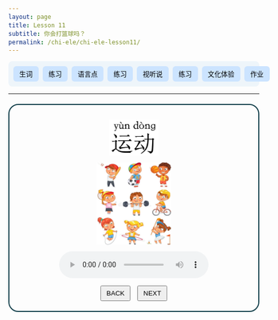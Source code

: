 ```yaml
---
layout: page
title: Lesson 11
subtitle: 你会打篮球吗？
permalink: /chi-ele/chi-ele-lesson11/
---
```


<div class="lesson-nav">
  <!-- 按钮容器 -->
  <div class="nav-items">
    <button onclick="showSection('vocab')">生词</button>
    <button onclick="showSection('practice1')">练习</button>
    <button onclick="showSection('grammar')">语言点</button>
    <button onclick="showSection('practice2')">练习</button>
    <button onclick="showSection('listening')">视听说</button>
    <button onclick="showSection('practice3')">练习</button>
    <button onclick="showSection('culture')">文化体验</button>
    <button onclick="showSection('homework')">作业</button>
  </div>
  <!-- 小屏下显示的下拉菜单 -->
  <select class="nav-select" onchange="selectSection(this.value)">
    <option value="">Choose</option>
    <option value="vocab">生词</option>
    <option value="practice1">生词练习</option>
    <option value="grammar">语言点</option>
    <option value="practice2">语言点练习</option>
    <option value="listening">视听说</option>
    <option value="practice3">视听说练习</option>
    <option value="culture">文化体验</option>
    <option value="homework">作业</option>
  </select>
</div>


<hr>

<!-- 生词区 -->
<div class="lesson-section" id="vocab">
  <div class="vocab-card" style="display:block">
    <!-- 词汇图片，居中 -->
    <div class="nav-btns" style="text-align: center;">
      <img 
        src="/chi-ele/lesson11/vocab/1YunDong.jpg" 
        alt="运动" 
        width="100"
      >
    </div>
    <div class="nav-btns" style="text-align: center;">
      <img 
        src="/chi-ele/lesson11/vocab/1YunDong-photo.jpg" 
        alt="运动" 
        width="150"
      >
    </div>
    <!-- 音频 -->
    <audio controls style="display: block; margin: 10px auto;">
      <source src="/chi-ele/lesson11/vocab/1YunDong.m4a" type="audio/mp4">
    </audio>
    <!-- 示例句 -->
    <!-- <p><strong>例:</strong> 我喜欢篮球。</p> -->
    <!-- 翻页按钮 -->
    <div class="nav-btns" style="text-align: center; margin-top: 15px;">
      <button onclick="switchCard('vocab', -1)">BACK</button>
      <button onclick="switchCard('vocab', 1)">NEXT</button>
    </div>
  </div>
  <div class="vocab-card" style="display:none">
    <!-- 词汇图片，居中 -->
    <div class="nav-btns" style="text-align: center;">
      <img 
        src="/chi-ele/lesson11/vocab/2LanQiu.jpg" 
        alt="篮球" 
        width="100"
      >
    </div>
    <div class="nav-btns" style="text-align: center;">
      <img 
        src="/chi-ele/lesson11/vocab/2LanQiu-photo.jpg" 
        alt="篮球" 
        width="150"
      >
    </div>
    <!-- 音频 -->
    <audio controls style="display: block; margin: 10px auto;">
      <source src="/chi-ele/lesson11/vocab/2LanQiu.m4a" type="audio/mp4">
    </audio>
    <!-- 示例句 -->
    <!-- <p><strong>例:</strong> 我喜欢篮球。</p> -->
    <!-- 翻页按钮 -->
    <div class="nav-btns" style="text-align: center; margin-top: 15px;">
      <button onclick="switchCard('vocab', -1)">BACK</button>
      <button onclick="switchCard('vocab', 1)">NEXT</button>
    </div>
  </div>
  <div class="vocab-card" style="display:none">
    <!-- 词汇图片，居中 -->
    <div class="nav-btns" style="text-align: center;">
      <img 
        src="/chi-ele/lesson11/vocab/3PaiQiu.jpg" 
        alt="排球" 
        width="100"
      >
    </div>
    <div class="nav-btns" style="text-align: center;">
      <img 
        src="/chi-ele/lesson11/vocab/3PaiQiu-photo.jpg" 
        alt="排球" 
        width="150"
      >
    </div>
    <!-- 音频 -->
    <audio controls style="display: block; margin: 10px auto;">
      <source src="/chi-ele/lesson11/vocab/3PaiQiu.m4a" type="audio/mp4">
    </audio>
    <!-- 示例句 -->
    <!-- <p><strong>例:</strong> 我喜欢篮球。</p> -->
    <!-- 翻页按钮 -->
    <div class="nav-btns" style="text-align: center; margin-top: 15px;">
      <button onclick="switchCard('vocab', -1)">BACK</button>
      <button onclick="switchCard('vocab', 1)">NEXT</button>
    </div>
  </div>
  <div class="vocab-card" style="display:none">
    <!-- 词汇图片，居中 -->
    <div class="nav-btns" style="text-align: center;">
      <img 
        src="/chi-ele/lesson11/vocab/4WangQiu.jpg" 
        alt="网球" 
        width="100"
      >
    </div>
    <div class="nav-btns" style="text-align: center;">
      <img 
        src="/chi-ele/lesson11/vocab/4WangQiu-photo.jpg" 
        alt="网球" 
        width="150"
      >
    </div>
    <!-- 音频 -->
    <audio controls style="display: block; margin: 10px auto;">
      <source src="/chi-ele/lesson11/vocab/4WangQiu.m4a" type="audio/mp4">
    </audio>
    <!-- 示例句 -->
    <!-- <p><strong>例:</strong> 我喜欢篮球。</p> -->
    <!-- 翻页按钮 -->
    <div class="nav-btns" style="text-align: center; margin-top: 15px;">
      <button onclick="switchCard('vocab', -1)">BACK</button>
      <button onclick="switchCard('vocab', 1)">NEXT</button>
    </div>
  </div>
  <div class="vocab-card" style="display:none">
    <!-- 词汇图片，居中 -->
    <div class="nav-btns" style="text-align: center;">
      <img 
        src="/chi-ele/lesson11/vocab/5PingPangQiujpg.jpg" 
        alt="乒乓球" 
        width="100"
      >
    </div>
    <div class="nav-btns" style="text-align: center;">
      <img 
        src="/chi-ele/lesson11/vocab/5PingPangQiu-photo.jpg" 
        alt="乒乓球" 
        width="150"
      >
    </div>
    <!-- 音频 -->
    <audio controls style="display: block; margin: 10px auto;">
      <source src="/chi-ele/lesson11/vocab/5PingPangQiu.m4a" type="audio/mp4">
    </audio>
    <!-- 示例句 -->
    <!-- <p><strong>例:</strong> 我喜欢篮球。</p> -->
    <!-- 翻页按钮 -->
    <div class="nav-btns" style="text-align: center; margin-top: 15px;">
      <button onclick="switchCard('vocab', -1)">BACK</button>
      <button onclick="switchCard('vocab', 1)">NEXT</button>
    </div>
  </div>
  <div class="vocab-card" style="display:none">
    <!-- 词汇图片，居中 -->
    <div class="nav-btns" style="text-align: center;">
      <img 
        src="/chi-ele/lesson11/vocab/6打.jpg" 
        alt="打" 
        width="100"
      >
    </div>
    <div class="nav-btns" style="text-align: center;">
      <img 
        src="/chi-ele/lesson11/vocab/6Da-photo.jpg" 
        alt="打" 
        width="150"
      >
    </div>
    <!-- 音频 -->
    <audio controls style="display: block; margin: 10px auto;">
      <source src="/chi-ele/lesson11/vocab/6Da.m4a" type="audio/mp4">
    </audio>
    <!-- 示例句 -->
    <p><strong>例:</strong> 我喜欢打篮球。</p>
    <p><strong>例:</strong> 我不会打乒乓球。</p>
    <!-- 翻页按钮 -->
    <div class="nav-btns" style="text-align: center; margin-top: 15px;">
      <button onclick="switchCard('vocab', -1)">BACK</button>
      <button onclick="switchCard('vocab', 1)">NEXT</button>
    </div>
  </div>
  <div class="vocab-card" style="display:none">
    <!-- 词汇图片，居中 -->
    <div class="nav-btns" style="text-align: center;">
      <img 
        src="/chi-ele/lesson11/vocab/7ZuQiu.jpg" 
        alt="足球" 
        width="100"
      >
    </div>
    <div class="nav-btns" style="text-align: center;">
      <img 
        src="/chi-ele/lesson11/vocab/7ZuQiu-photo.jpg" 
        alt="足球" 
        width="150"
      >
    </div>
    <!-- 音频 -->
    <audio controls style="display: block; margin: 10px auto;">
      <source src="/chi-ele/lesson11/vocab/7ZuQiu.m4a" type="audio/mp4">
    </audio>
    <!-- 示例句 -->
    <!-- <p><strong>例:</strong> 我喜欢篮球。</p> -->
    <!-- 翻页按钮 -->
    <div class="nav-btns" style="text-align: center; margin-top: 15px;">
      <button onclick="switchCard('vocab', -1)">BACK</button>
      <button onclick="switchCard('vocab', 1)">NEXT</button>
    </div>
  </div>
  <div class="vocab-card" style="display:none">
    <!-- 词汇图片，居中 -->
    <div class="nav-btns" style="text-align: center;">
      <img 
        src="/chi-ele/lesson11/vocab/8Gen.jpg" 
        alt="踢" 
        width="100"
      >
    </div>
    <div class="nav-btns" style="text-align: center;">
      <img 
        src="/chi-ele/lesson11/vocab/8Gen-Photo.jpg" 
        alt="踢" 
        width="150"
      >
    </div>
    <!-- 音频 -->
    <audio controls style="display: block; margin: 10px auto;">
      <source src="/chi-ele/lesson11/vocab/8Gen.m4a" type="audio/mp4">
    </audio>
    <!-- 示例句 -->
    <p><strong>例:</strong> 我喜欢踢足球。</p>
    <!-- 翻页按钮 -->
    <div class="nav-btns" style="text-align: center; margin-top: 15px;">
      <button onclick="switchCard('vocab', -1)">BACK</button>
      <button onclick="switchCard('vocab', 1)">NEXT</button>
    </div>
  </div>
  <div class="vocab-card" style="display:none">
    <!-- 词汇图片，居中 -->
    <div class="nav-btns" style="text-align: center;">
      <img 
        src="/chi-ele/lesson11/vocab/9YouYong.jpg" 
        alt="游泳" 
        width="100"
      >
    </div>
    <div class="nav-btns" style="text-align: center;">
      <img 
        src="/chi-ele/lesson11/vocab/9YouYong-Photo.jpg" 
        alt="游泳" 
        width="150"
      >
    </div>
    <!-- 音频 -->
    <audio controls style="display: block; margin: 10px auto;">
      <source src="/chi-ele/lesson11/vocab/9YouYong.m4a" type="audio/mp4">
    </audio>
    <!-- 示例句 -->
    <p><strong>例:</strong> 我不会游泳。</p>
    <!-- 翻页按钮 -->
    <div class="nav-btns" style="text-align: center; margin-top: 15px;">
      <button onclick="switchCard('vocab', -1)">BACK</button>
      <button onclick="switchCard('vocab', 1)">NEXT</button>
    </div>
  </div>
  <div class="vocab-card" style="display:none">
    <!-- 词汇图片，居中 -->
    <div class="nav-btns" style="text-align: center;">
      <img 
        src="/chi-ele/lesson11/vocab/10PaoBu.jpg" 
        alt="跑步" 
        width="100"
      >
    </div>
    <div class="nav-btns" style="text-align: center;">
      <img 
        src="/chi-ele/lesson11/vocab/10PaoBu-Photo.jpg" 
        alt="跑步" 
        width="150"
      >
    </div>
    <!-- 音频 -->
    <audio controls style="display: block; margin: 10px auto;">
      <source src="/chi-ele/lesson11/vocab/10PaoBu.m4a" type="audio/mp4">
    </audio>
    <!-- 示例句 -->
    <p><strong>例:</strong> 他喜欢跑步。</p>
    <!-- 翻页按钮 -->
    <div class="nav-btns" style="text-align: center; margin-top: 15px;">
      <button onclick="switchCard('vocab', -1)">BACK</button>
      <button onclick="switchCard('vocab', 1)">NEXT</button>
    </div>
  </div>
  <div class="vocab-card" style="display:none">
    <!-- 词汇图片，居中 -->
    <div class="nav-btns" style="text-align: center;">
      <img 
        src="/chi-ele/lesson11/vocab/11QiZiXingChe.jpg" 
        alt="骑自行车" 
        width="100"
      >
    </div>
    <div class="nav-btns" style="text-align: center;">
      <img 
        src="/chi-ele/lesson11/vocab/11QiZiXingChe-Photo.jpg" 
        alt="骑自行车" 
        width="150"
      >
    </div>
    <!-- 音频 -->
    <audio controls style="display: block; margin: 10px auto;">
      <source src="/chi-ele/lesson11/vocab/11QiZiXingChe.m4a" type="audio/mp4">
    </audio>
    <!-- 示例句 -->
    <p><strong>例:</strong> 她很喜欢骑自行车。。</p>
    <!-- 翻页按钮 -->
    <div class="nav-btns" style="text-align: center; margin-top: 15px;">
      <button onclick="switchCard('vocab', -1)">BACK</button>
      <button onclick="switchCard('vocab', 1)">NEXT</button>
    </div>
  </div>
</div>

<!-- 练习1 -->
<div class="lesson-section" id="practice1" style="display:none">
  <div class="vocab-card practice-card" style="display:block">
    <p>根据图片和音频填写正确的生词：</p>
    <div class="practice-question" style="text-align: center;">
      <img src="/chi-ele/lesson11/vocab/11QiZiXingChe-Photo.jpg" alt="骑自行车" width="150" >
      <audio controls style="display: block; margin: 10px auto;">
        <source src="/chi-ele/lesson11/vocab/11QiZiXingChe.m4a" type="audio/mp4">
      </audio>
    </div>
    <div class="practice-question" style="text-align: center;">
      <input
        type="text"
        placeholder="填写生词"
        data-answer="骑自行车"
        onkeydown="if(event.key==='Enter'){ checkAnswer(this.nextElementSibling, this.dataset.answer) }"
      >
      <button type="button" onclick="checkAnswer(this, this.previousElementSibling.dataset.answer)">SUBMIT</button>
      <span class="feedback"></span>
    </div>
    <div class="nav-btns">
      <button onclick="switchCard('practice1', -1)">BACK</button>
      <button onclick="switchCard('practice1', 1)">NEXT</button>
    </div>
  </div>
  <div class="vocab-card practice-card" style="display:none">
    <p>根据图片和音频填写正确的生词：</p>
    <div class="practice-question" style="text-align: center;">
      <img src="/chi-ele/lesson11/vocab/1YunDong-photo.jpg" alt="骑自行车" width="150" >
      <audio controls style="display: block; margin: 10px auto;">
        <source src="/chi-ele/lesson11/vocab/1YunDong.m4a" type="audio/mp4">
      </audio>
    </div>
    <div class="practice-question" style="text-align: center;">
      <input
        type="text"
        placeholder="填写生词"
        data-answer="运动"
        onkeydown="if(event.key==='Enter'){ checkAnswer(this.nextElementSibling, this.dataset.answer) }"
      >
      <button type="button" onclick="checkAnswer(this, this.previousElementSibling.dataset.answer)">SUBMIT</button>
      <span class="feedback"></span>
    </div>
    <div class="nav-btns">
      <button onclick="switchCard('practice1', -1)">BACK</button>
      <button onclick="switchCard('practice1', 1)">NEXT</button>
    </div>
  </div>
  <div class="vocab-card practice-card" style="display:none">
    <p>根据图片和音频填写正确的生词：</p>
    <div class="practice-question" style="text-align: center;">
      <img src="/chi-ele/lesson11/vocab/10PaoBu-Photo.jpg" alt="骑自行车" width="150" >
      <audio controls style="display: block; margin: 10px auto;">
        <source src="/chi-ele/lesson11/vocab/10PaoBu.m4a" type="audio/mp4">
      </audio>
    </div>
    <div class="practice-question" style="text-align: center;">
      <input
        type="text"
        placeholder="填写生词"
        data-answer="跑步"
        onkeydown="if(event.key==='Enter'){ checkAnswer(this.nextElementSibling, this.dataset.answer) }"
      >
      <button type="button" onclick="checkAnswer(this, this.previousElementSibling.dataset.answer)">SUBMIT</button>
      <span class="feedback"></span>
    </div>
    <div class="nav-btns">
      <button onclick="switchCard('practice1', -1)">BACK</button>
      <button onclick="switchCard('practice1', 1)">NEXT</button>
    </div>
  </div>
  <div class="vocab-card practice-card" style="display:none">
    <p>根据图片和音频填写正确的生词：</p>
    <div class="practice-question" style="text-align: center;">
      <img src="/chi-ele/lesson11/vocab/6Da-photo.jpg" alt="骑自行车" width="150" >
      <audio controls style="display: block; margin: 10px auto;">
        <source src="/chi-ele/lesson11/vocab/6Da.m4a" type="audio/mp4">
      </audio>
    </div>
    <div class="practice-question" style="text-align: center;">
      <input
        type="text"
        placeholder="填写生词"
        data-answer="打"
        onkeydown="if(event.key==='Enter'){ checkAnswer(this.nextElementSibling, this.dataset.answer) }"
      >
      <button type="button" onclick="checkAnswer(this, this.previousElementSibling.dataset.answer)">SUBMIT</button>
      <span class="feedback"></span>
    </div>
    <div class="nav-btns">
      <button onclick="switchCard('practice1', -1)">BACK</button>
      <button onclick="switchCard('practice1', 1)">NEXT</button>
    </div>
  </div>
  <div class="vocab-card practice-card" style="display:none">
    <p>根据图片和音频填写正确的生词：</p>
    <div class="practice-question" style="text-align: center;">
      <img src="/chi-ele/lesson11/vocab/2LanQiu-photo.jpg" alt="骑自行车" width="150" >
      <audio controls style="display: block; margin: 10px auto;">
        <source src="/chi-ele/lesson11/vocab/2LanQiu.m4a" type="audio/mp4">
      </audio>
    </div>
    <div class="practice-question" style="text-align: center;">
      <input
        type="text"
        placeholder="填写生词"
        data-answer="篮球"
        onkeydown="if(event.key==='Enter'){ checkAnswer(this.nextElementSibling, this.dataset.answer) }"
      >
      <button type="button" onclick="checkAnswer(this, this.previousElementSibling.dataset.answer)">SUBMIT</button>
      <span class="feedback"></span>
    </div>
    <div class="nav-btns">
      <button onclick="switchCard('practice1', -1)">BACK</button>
      <button onclick="switchCard('practice1', 1)">NEXT</button>
    </div>
  </div>
  <div class="vocab-card practice-card" style="display:none">
    <p>根据图片和音频填写正确的生词：</p>
    <div class="practice-question" style="text-align: center;">
      <img src="/chi-ele/lesson11/vocab/9YouYong-Photo.jpg" alt="骑自行车" width="150" >
      <audio controls style="display: block; margin: 10px auto;">
        <source src="/chi-ele/lesson11/vocab/9YouYong.m4a" type="audio/mp4">
      </audio>
    </div>
    <div class="practice-question" style="text-align: center;">
      <input
        type="text"
        placeholder="填写生词"
        data-answer="游泳"
        onkeydown="if(event.key==='Enter'){ checkAnswer(this.nextElementSibling, this.dataset.answer) }"
      >
      <button type="button" onclick="checkAnswer(this, this.previousElementSibling.dataset.answer)">SUBMIT</button>
      <span class="feedback"></span>
    </div>
    <div class="nav-btns">
      <button onclick="switchCard('practice1', -1)">BACK</button>
      <button onclick="switchCard('practice1', 1)">NEXT</button>
    </div>
  </div>
  <div class="vocab-card practice-card" style="display:none">
    <p>根据图片和音频填写正确的生词：</p>
    <div class="practice-question" style="text-align: center;">
      <img src="/chi-ele/lesson11/vocab/5PingPangQiu-photo.jpg" alt="骑自行车" width="150" >
      <audio controls style="display: block; margin: 10px auto;">
        <source src="/chi-ele/lesson11/vocab/5PingPangQiu.m4a" type="audio/mp4">
      </audio>
    </div>
    <div class="practice-question" style="text-align: center;">
      <input
        type="text"
        placeholder="填写生词"
        data-answer="乒乓球"
        onkeydown="if(event.key==='Enter'){ checkAnswer(this.nextElementSibling, this.dataset.answer) }"
      >
      <button type="button" onclick="checkAnswer(this, this.previousElementSibling.dataset.answer)">SUBMIT</button>
      <span class="feedback"></span>
    </div>
    <div class="nav-btns">
      <button onclick="switchCard('practice1', -1)">BACK</button>
      <button onclick="switchCard('practice1', 1)">NEXT</button>
    </div>
  </div>
  <div class="vocab-card practice-card" style="display:none">
    <p>根据图片和音频填写正确的生词：</p>
    <div class="practice-question" style="text-align: center;">
      <img src="/chi-ele/lesson11/vocab/8Gen-Photo.jpg" alt="骑自行车" width="150" >
      <audio controls style="display: block; margin: 10px auto;">
        <source src="/chi-ele/lesson11/vocab/8Gen.m4a" type="audio/mp4">
      </audio>
    </div>
    <div class="practice-question" style="text-align: center;">
      <input
        type="text"
        placeholder="填写生词"
        data-answer="踢"
        onkeydown="if(event.key==='Enter'){ checkAnswer(this.nextElementSibling, this.dataset.answer) }"
      >
      <button type="button" onclick="checkAnswer(this, this.previousElementSibling.dataset.answer)">SUBMIT</button>
      <span class="feedback"></span>
    </div>
    <div class="nav-btns">
      <button onclick="switchCard('practice1', -1)">BACK</button>
      <button onclick="switchCard('practice1', 1)">NEXT</button>
    </div>
  </div>
  <div class="vocab-card practice-card" style="display:none">
    <p>根据图片和音频填写正确的生词：</p>
    <div class="practice-question" style="text-align: center;">
      <img src="/chi-ele/lesson11/vocab/4WangQiu-photo.jpg" alt="骑自行车" width="150" >
      <audio controls style="display: block; margin: 10px auto;">
        <source src="/chi-ele/lesson11/vocab/4WangQiu.m4a" type="audio/mp4">
      </audio>
    </div>
    <div class="practice-question" style="text-align: center;">
      <input
        type="text"
        placeholder="填写生词"
        data-answer="网球"
        onkeydown="if(event.key==='Enter'){ checkAnswer(this.nextElementSibling, this.dataset.answer) }"
      >
      <button type="button" onclick="checkAnswer(this, this.previousElementSibling.dataset.answer)">SUBMIT</button>
      <span class="feedback"></span>
    </div>
    <div class="nav-btns">
      <button onclick="switchCard('practice1', -1)">BACK</button>
      <button onclick="switchCard('practice1', 1)">NEXT</button>
    </div>
  </div>
  <div class="vocab-card practice-card" style="display:none">
    <p>根据图片和音频填写正确的生词：</p>
    <div class="practice-question" style="text-align: center;">
      <img src="/chi-ele/lesson11/vocab/3PaiQiu-photo.jpg" alt="骑自行车" width="150" >
      <audio controls style="display: block; margin: 10px auto;">
        <source src="/chi-ele/lesson11/vocab/3PaiQiu.m4a" type="audio/mp4">
      </audio>
    </div>
    <div class="practice-question" style="text-align: center;">
      <input
        type="text"
        placeholder="填写生词"
        data-answer="排球"
        onkeydown="if(event.key==='Enter'){ checkAnswer(this.nextElementSibling, this.dataset.answer) }"
      >
      <button type="button" onclick="checkAnswer(this, this.previousElementSibling.dataset.answer)">SUBMIT</button>
      <span class="feedback"></span>
    </div>
    <div class="nav-btns">
      <button onclick="switchCard('practice1', -1)">BACK</button>
      <button onclick="switchCard('practice1', 1)">NEXT</button>
    </div>
  </div>
  <div class="vocab-card practice-card" style="display:none">
    <p>根据图片和音频填写正确的生词：</p>
    <div class="practice-question" style="text-align: center;">
      <img src="/chi-ele/lesson11/vocab/7ZuQiu-photo.jpg" alt="骑自行车" width="150" >
      <audio controls style="display: block; margin: 10px auto;">
        <source src="/chi-ele/lesson11/vocab/7ZuQiu.m4a" type="audio/mp4">
      </audio>
    </div>
    <div class="practice-question" style="text-align: center;">
      <input
        type="text"
        placeholder="填写生词"
        data-answer="足球"
        onkeydown="if(event.key==='Enter'){ checkAnswer(this.nextElementSibling, this.dataset.answer) }"
      >
      <button type="button" onclick="checkAnswer(this, this.previousElementSibling.dataset.answer)">SUBMIT</button>
      <span class="feedback"></span>
    </div>
    <div class="nav-btns">
      <button onclick="switchCard('practice1', -1)">BACK</button>
      <button onclick="switchCard('practice1', 1)">NEXT</button>
    </div>
  </div>
  <!-- 生词练习2 -->
  <div class="vocab-card practice-card" style="display:none">
    <p>请选择正确的图片或单词：</p>
    <div class="practice-question" style="text-align: center;">
      <img src="/chi-ele/lesson11/vocab/prac1/P1-Q1-A5.jpg" alt="picture" width="75" height="125" >
      <img src="/chi-ele/lesson11/vocab/prac1/P1-Q1-A1.jpg" alt="picture" width="100" >
      <img src="/chi-ele/lesson11/vocab/prac1/P1-Q1-A2.jpg" alt="picture" width="100" >
      <img src="/chi-ele/lesson11/vocab/prac1/P1-Q1-A3.jpg" alt="picture" width="100" >
      <img src="/chi-ele/lesson11/vocab/prac1/P1-Q1-A4.jpg" alt="picture" width="100" >
      <img src="/chi-ele/lesson11/vocab/prac1/P1-Q2-A8.jpg" alt="picture" width="25"  height="50" >
    </div>
    <div class="practice-question" style="text-align: center;">
      <img src="/chi-ele/lesson11/vocab/prac1/P1-Q2-A9.jpg" alt="picture" width="50" >
      <img src="/chi-ele/lesson11/vocab/prac1/P1-Q2-A6.jpg" alt="picture" width="75" >
      <img src="/chi-ele/lesson11/vocab/prac1/P1-Q2-A7.jpg" alt="picture" width="60" >
      <img src="/chi-ele/lesson11/vocab/prac1/P1-Q3-A10.jpg" alt="picture" width="50" >
      <img src="/chi-ele/lesson11/vocab/prac1/P1-Q3-A11.jpg" alt="picture" width="100" >
    </div>
    <div class="practice-question" style="text-align: center;">
      <img src="/chi-ele/lesson11/vocab/prac1/1P1-Q1.jpg" alt="picture" width="500" >
    </div>
    <div class="practice-question" style="text-align: center;">
      <img src="/chi-ele/lesson11/vocab/prac1/1P1-Q2.jpg" alt="picture" width="500" >
    </div>
    <div class="practice-question" style="text-align: center;">
      <img src="/chi-ele/lesson11/vocab/prac1/1P1-Q3.jpg" alt="picture" width="500" >
    </div>
    <!-- 问题选择区域 -->
    <div class="matching-quiz">
      <div class="questions-container">
        <!-- 空格1 -->
        <div class="question" data-qid="1">
          <span class="question-number">1.</span>
          <select class="answer-select">
            <option value="">-- Option --</option>
            <option value="A">A</option>
            <option value="B">B</option>
            <option value="C">C</option>
            <option value="D">D</option>
            <option value="E">E</option>
            <option value="F">F</option>
            <option value="G">G</option>
            <option value="H">H</option>
            <option value="I">I</option>
            <option value="J">J</option>
            <option value="K">K</option>
          </select>
          <span class="feedback-icon"></span>
        </div>
        <!-- 空格2 -->
        <div class="question" data-qid="2">
          <span class="question-number">2.</span>
          <select class="answer-select">
            <option value="">-- Option --</option>
            <option value="A">A</option>
            <option value="B">B</option>
            <option value="C">C</option>
            <option value="D">D</option>
            <option value="E">E</option>
            <option value="F">F</option>
            <option value="G">G</option>
            <option value="H">H</option>
            <option value="I">I</option>
            <option value="J">J</option>
            <option value="K">K</option>
          </select>
          <span class="feedback-icon"></span>
        </div>
        <!-- 空格3 -->
        <div class="question" data-qid="3">
          <span class="question-number">3.</span>
          <select class="answer-select">
            <option value="">-- Option --</option>
            <option value="A">A</option>
            <option value="B">B</option>
            <option value="C">C</option>
            <option value="D">D</option>
            <option value="E">E</option>
            <option value="F">F</option>
            <option value="G">G</option>
            <option value="H">H</option>
            <option value="I">I</option>
            <option value="J">J</option>
            <option value="K">K</option>
          </select>
          <span class="feedback-icon"></span>
        </div>
        <!-- 空格4 -->
        <div class="question" data-qid="4">
          <span class="question-number">4.</span>
          <select class="answer-select">
            <option value="">-- Option --</option>
            <option value="A">A</option>
            <option value="B">B</option>
            <option value="C">C</option>
            <option value="D">D</option>
            <option value="E">E</option>
            <option value="F">F</option>
            <option value="G">G</option>
            <option value="H">H</option>
            <option value="I">I</option>
            <option value="J">J</option>
            <option value="K">K</option>
          </select>
          <span class="feedback-icon"></span>
        </div>
        <!-- 空格5 -->
        <div class="question" data-qid="5">
          <span class="question-number">5.</span>
          <select class="answer-select">
            <option value="">-- Option --</option>
            <option value="A">A</option>
            <option value="B">B</option>
            <option value="C">C</option>
            <option value="D">D</option>
            <option value="E">E</option>
            <option value="F">F</option>
            <option value="G">G</option>
            <option value="H">H</option>
            <option value="I">I</option>
            <option value="J">J</option>
            <option value="K">K</option>
          </select>
          <span class="feedback-icon"></span>
        </div>
        <!-- 空格6 -->
        <div class="question" data-qid="6">
          <span class="question-number">6.</span>
          <select class="answer-select">
            <option value="">-- Option --</option>
            <option value="A">A</option>
            <option value="B">B</option>
            <option value="C">C</option>
            <option value="D">D</option>
            <option value="E">E</option>
            <option value="F">F</option>
            <option value="G">G</option>
            <option value="H">H</option>
            <option value="I">I</option>
            <option value="J">J</option>
            <option value="K">K</option>
          </select>
          <span class="feedback-icon"></span>
        </div>
        <!-- 空格7 -->
        <div class="question" data-qid="7">
          <span class="question-number">7.</span>
          <select class="answer-select">
            <option value="">-- Option --</option>
            <option value="A">A</option>
            <option value="B">B</option>
            <option value="C">C</option>
            <option value="D">D</option>
            <option value="E">E</option>
            <option value="F">F</option>
            <option value="G">G</option>
            <option value="H">H</option>
            <option value="I">I</option>
            <option value="J">J</option>
            <option value="K">K</option>
          </select>
          <span class="feedback-icon"></span>
        </div>
        <!-- 空格8 -->
        <div class="question" data-qid="8">
          <span class="question-number">8.</span>
          <select class="answer-select">
            <option value="">-- Option --</option>
            <option value="A">A</option>
            <option value="B">B</option>
            <option value="C">C</option>
            <option value="D">D</option>
            <option value="E">E</option>
            <option value="F">F</option>
            <option value="G">G</option>
            <option value="H">H</option>
            <option value="I">I</option>
            <option value="J">J</option>
            <option value="K">K</option>
          </select>
          <span class="feedback-icon"></span>
        </div>
        <!-- 空格9 -->
        <div class="question" data-qid="9">
          <span class="question-number">9.</span>
          <select class="answer-select">
            <option value="">-- Option --</option>
            <option value="A">A</option>
            <option value="B">B</option>
            <option value="C">C</option>
            <option value="D">D</option>
            <option value="E">E</option>
            <option value="F">F</option>
            <option value="G">G</option>
            <option value="H">H</option>
            <option value="I">I</option>
            <option value="J">J</option>
            <option value="K">K</option>
          </select>
          <span class="feedback-icon"></span>
        </div>
        <!-- 空格10 -->
        <div class="question" data-qid="10">
          <span class="question-number">10.</span>
          <select class="answer-select">
            <option value="">-- Option --</option>
            <option value="A">A</option>
            <option value="B">B</option>
            <option value="C">C</option>
            <option value="D">D</option>
            <option value="E">E</option>
            <option value="F">F</option>
            <option value="G">G</option>
            <option value="H">H</option>
            <option value="I">I</option>
            <option value="J">J</option>
            <option value="K">K</option>
          </select>
          <span class="feedback-icon"></span>
        </div>
        <!-- 空格11 -->
        <div class="question" data-qid="11">
          <span class="question-number">11.</span>
          <select class="answer-select">
            <option value="">-- Option --</option>
            <option value="A">A</option>
            <option value="B">B</option>
            <option value="C">C</option>
            <option value="D">D</option>
            <option value="E">E</option>
            <option value="F">F</option>
            <option value="G">G</option>
            <option value="H">H</option>
            <option value="I">I</option>
            <option value="J">J</option>
            <option value="K">K</option>
          </select>
          <span class="feedback-icon"></span>
        </div>
      </div>
      <div class="practice-question" style="text-align: center;">
        <button type="button" onclick="checkMatchingAnswers()">SUBMIT</button>
        <button type="button" id="viewAnswerBtn" style="display:none" onclick="viewAnswers()">View Answer</button>
        <span class="feedback"></span>
      </div>
    </div>
    <div class="nav-btns">
      <button onclick="switchCard('practice1', -1)">BACK</button>
      <button onclick="switchCard('practice1', 1)">NEXT</button>
    </div>
    <div class="answer-key" style="display:none; margin-top:20px; padding:15px; background:#f5f5f5; border-radius:5px;">
      <h3>正确答案:</h3>
      <div id="correct-answers-list"></div>
    </div>
  </div>
  
  <!-- 生词练习3 -->
  <div class="vocab-card practice-card" style="display:none">
    <p>根据图片和音频选择正确答案：</p>
    <div class="practice-question" style="text-align: center;">
      <img src="/chi-ele/lesson11/vocab/prac2/Q1.png" alt="picture" width="500">
      <audio controls style="display: block; margin: 10px auto;">
        <source src="/chi-ele/lesson11/vocab/prac2/Q1-mp3.mp3" type="audio/mp3">
      </audio>
    </div>
    <div class="practice-question" style="text-align: center;">
      <input
        type="text"
        placeholder="填写答案"
        data-answer="打篮球"
        onkeydown="if(event.key==='Enter'){ checkAnswer(this.nextElementSibling, this.dataset.answer) }"
      >
      <button type="button" onclick="checkAnswer(this, this.previousElementSibling.dataset.answer)">SUBMIT</button>
      <span class="feedback"></span>
    </div>
    <div class="nav-btns">
      <button onclick="switchCard('practice1', -1)">BACK</button>
      <button onclick="switchCard('practice1', 1)">NEXT</button>
    </div>
  </div>
  <div class="vocab-card practice-card" style="display:none">
    <p>根据图片和音频选择正确答案：</p>
    <div class="practice-question" style="text-align: center;">
      <img src="/chi-ele/lesson11/vocab/prac2/Q1Answer.png" alt="picture" width="500">
      <audio controls style="display: block; margin: 10px auto;">
        <source src="/chi-ele/lesson11/vocab/prac2/Q1-mp3.mp3" type="audio/mp3">
      </audio>
    </div>
    <div class="nav-btns">
      <button onclick="switchCard('practice1', -1)">BACK</button>
      <button onclick="switchCard('practice1', 1)">NEXT</button>
    </div>
  </div>

  <div class="vocab-card practice-card" style="display:none">
    <p>根据图片和音频选择正确答案：</p>
    <div class="practice-question" style="text-align: center;">
      <img src="/chi-ele/lesson11/vocab/prac2/Q2.png" alt="picture" width="500">
      <audio controls style="display: block; margin: 10px auto;">
        <source src="/chi-ele/lesson11/vocab/prac2/Q2-mp3.m4a" type="audio/mp4">
      </audio>
    </div>
    <div class="practice-question" style="text-align: center;">
      <input
        type="text"
        placeholder="填写答案"
        data-answer="骑自行车"
        onkeydown="if(event.key==='Enter'){ checkAnswer(this.nextElementSibling, this.dataset.answer) }"
      >
      <button type="button" onclick="checkAnswer(this, this.previousElementSibling.dataset.answer)">SUBMIT</button>
      <span class="feedback"></span>
    </div>
    <div class="nav-btns">
      <button onclick="switchCard('practice1', -1)">BACK</button>
      <button onclick="switchCard('practice1', 1)">NEXT</button>
    </div>
  </div>
  <div class="vocab-card practice-card" style="display:none">
    <p>根据图片和音频选择正确答案：</p>
    <div class="practice-question" style="text-align: center;">
      <img src="/chi-ele/lesson11/vocab/prac2/Q2Answer.png" alt="picture" width="500">
      <audio controls style="display: block; margin: 10px auto;">
        <source src="/chi-ele/lesson11/vocab/prac2/Q2-mp3.m4a" type="audio/mp4">
      </audio>
    </div>
    <div class="nav-btns">
      <button onclick="switchCard('practice1', -1)">BACK</button>
      <button onclick="switchCard('practice1', 1)">NEXT</button>
    </div>
  </div>

  <div class="vocab-card practice-card" style="display:none">
    <p>根据图片和音频选择正确答案：</p>
    <div class="practice-question" style="text-align: center;">
      <img src="/chi-ele/lesson11/vocab/prac2/Q3.png" alt="picture" width="500">
      <audio controls style="display: block; margin: 10px auto;">
        <source src="/chi-ele/lesson11/vocab/prac2/Q3-mp3.mp3" type="audio/mp3">
      </audio>
    </div>
    <div class="practice-question" style="text-align: center;">
      <span class="question-number">1.</span>
      <input
        type="text"
        placeholder="填写答案"
        data-answer="打网球"
        onkeydown="if(event.key==='Enter'){ checkAnswer(this.nextElementSibling, this.dataset.answer) }"
      >
      <button type="button" onclick="checkAnswer(this, this.previousElementSibling.dataset.answer)">SUBMIT</button>
      <span class="feedback"></span>
    </div>
    <div class="practice-question" style="text-align: center;">
      <span class="question-number">2.</span>
      <input
        type="text"
        placeholder="填写答案"
        data-answer="游泳"
        onkeydown="if(event.key==='Enter'){ checkAnswer(this.nextElementSibling, this.dataset.answer) }"
      >
      <button type="button" onclick="checkAnswer(this, this.previousElementSibling.dataset.answer)">SUBMIT</button>
      <span class="feedback"></span>
    </div>
    <div class="nav-btns">
      <button onclick="switchCard('practice1', -1)">BACK</button>
      <button onclick="switchCard('practice1', 1)">NEXT</button>
    </div>
  </div>
  <div class="vocab-card practice-card" style="display:none">
    <p>根据图片和音频选择正确答案：</p>
    <div class="practice-question" style="text-align: center;">
      <img src="/chi-ele/lesson11/vocab/prac2/Q3Answer.png" alt="picture" width="500">
      <audio controls style="display: block; margin: 10px auto;">
        <source src="/chi-ele/lesson11/vocab/prac2/Q3-mp3.mp3" type="audio/mp3">
      </audio>
    </div>
    <div class="nav-btns">
      <button onclick="switchCard('practice1', -1)">BACK</button>
      <button onclick="switchCard('practice1', 1)">NEXT</button>
    </div>
  </div>
</div>

<!-- 语言点 -->
<div class="lesson-section" id="grammar" style="display:none">
  <!-- 跟……一样 -->
  <div class="vocab-card" style="display:block">
    <div class="practice-question" style="text-align: center;">
      <img src="/chi-ele/lesson11/grammar/yiyang/1GenYiYang.png" alt="picture" width="150">
    </div>
    <div class="practice-question" style="text-align: center;">
      <img src="/chi-ele/lesson11/grammar/yiyang/1GenYiYang-ex1.png" alt="picture" width="500">
    </div>
    <div class="nav-btns">
      <button onclick="switchCard('grammar', -1)">BACK</button>
      <button onclick="switchCard('grammar', 1)">NEXT</button>
    </div>
  </div>
  <div class="vocab-card" style="display:none">
    <div class="practice-question" style="text-align: center;">
      <img src="/chi-ele/lesson11/grammar/yiyang/1GenYiYang.png" alt="picture" width="150">
    </div>
    <div class="practice-question" style="text-align: center;">
      <img src="/chi-ele/lesson11/grammar/yiyang/1GenYiYang-ex2.png" alt="picture" width="500">
    </div>
    <div class="nav-btns">
      <button onclick="switchCard('grammar', -1)">BACK</button>
      <button onclick="switchCard('grammar', 1)">NEXT</button>
    </div>
  </div>
  <!-- 又……又…… -->
  <div class="vocab-card" style="display:block">
    <div class="practice-question" style="text-align: center;">
      <img src="/chi-ele/lesson11/grammar/youyou/2You.You.png" alt="picture" width="150">
    </div>
    <div class="practice-question" style="text-align: center;">
      <img src="/chi-ele/lesson11/grammar/youyou/2You.You-ex1.png" alt="picture" width="500">
    </div>
    <div class="nav-btns">
      <button onclick="switchCard('grammar', -1)">BACK</button>
      <button onclick="switchCard('grammar', 1)">NEXT</button>
    </div>
  </div>
  <div class="vocab-card" style="display:none">
    <div class="practice-question" style="text-align: center;">
      <img src="/chi-ele/lesson11/grammar/youyou/2You.You.png" alt="picture" width="150">
    </div>
    <div class="practice-question" style="text-align: center;">
      <img src="/chi-ele/lesson11/grammar/youyou/2You.You-ex2.png" alt="picture" width="500">
    </div>
    <div class="nav-btns">
      <button onclick="switchCard('grammar', -1)">BACK</button>
      <button onclick="switchCard('grammar', 1)">NEXT</button>
    </div>
  </div>
</div>

<!-- 练习2 -->
<!-- 跟……一样 -->
<div class="lesson-section" id="practice2" style="display:none">
  <div class="vocab-card practice-card" style="display:block">
    <p>根据图片和音频选择正确答案：</p>
    <div class="practice-question" style="text-align: center;">
      <img src="/chi-ele/lesson11/grammar/yiyang/1GenYiYang-Q1.png" alt="picture" width="500">
    </div>
    <div class="practice-question" style="text-align: center;">
      <input
        type="text"
        placeholder="填写答案"
        data-answer="小黄跟小林一样高。"
        onkeydown="if(event.key==='Enter'){ checkAnswer(this.nextElementSibling, this.dataset.answer) }"
      >
      <button type="button" onclick="checkAnswer(this, this.previousElementSibling.dataset.answer)">SUBMIT</button>
      <span class="feedback"></span>
    </div>
    <div class="nav-btns">
      <button onclick="switchCard('practice2', -1)">BACK</button>
      <button onclick="switchCard('practice2', 1)">NEXT</button>
    </div>
  </div>
  <div class="vocab-card practice-card" style="display:none">
    <p>根据图片和音频选择正确答案：</p>
    <div class="practice-question" style="text-align: center;">
      <img src="/chi-ele/lesson11/grammar/yiyang/1GenYiYang-Q1A1.png" alt="picture" width="500">
    </div>
    <div class="nav-btns">
      <button onclick="switchCard('practice2', -1)">BACK</button>
      <button onclick="switchCard('practice2', 1)">NEXT</button>
    </div>
  </div>
  <div class="vocab-card practice-card" style="display:none">
    <p>根据图片和音频选择正确答案：</p>
    <div class="practice-question" style="text-align: center;">
      <img src="/chi-ele/lesson11/grammar/yiyang/1GenYiYang-Q2.png" alt="picture" width="500">
    </div>
    <div class="practice-question" style="text-align: center;">
      <input
        type="text"
        placeholder="填写答案"
        data-answer="狗跟猫一样可爱。"
        onkeydown="if(event.key==='Enter'){ checkAnswer(this.nextElementSibling, this.dataset.answer) }"
      >
      <button type="button" onclick="checkAnswer(this, this.previousElementSibling.dataset.answer)">SUBMIT</button>
      <span class="feedback"></span>
    </div>
    <div class="nav-btns">
      <button onclick="switchCard('practice2', -1)">BACK</button>
      <button onclick="switchCard('practice2', 1)">NEXT</button>
    </div>
  </div>
  <div class="vocab-card practice-card" style="display:none">
    <p>根据图片和音频选择正确答案：</p>
    <div class="practice-question" style="text-align: center;">
      <img src="/chi-ele/lesson11/grammar/yiyang/1GenYiYang-Q2A2.png" alt="picture" width="500">
    </div>
    <div class="nav-btns">
      <button onclick="switchCard('practice2', -1)">BACK</button>
      <button onclick="switchCard('practice2', 1)">NEXT</button>
    </div>
  </div>
  <div class="vocab-card practice-card" style="display:none">
    <p>根据图片和音频选择正确答案：</p>
    <div class="practice-question" style="text-align: center;">
      <img src="/chi-ele/lesson11/grammar/yiyang/1GenYiYang-Q3.png" alt="picture" width="500">
    </div>
    <div class="practice-question" style="text-align: center;">
      <input
        type="text"
        placeholder="填写答案"
        data-answer="北京烤鸭跟西红柿炒鸡蛋一样好吃。"
        onkeydown="if(event.key==='Enter'){ checkAnswer(this.nextElementSibling, this.dataset.answer) }"
      >
      <button type="button" onclick="checkAnswer(this, this.previousElementSibling.dataset.answer)">SUBMIT</button>
      <span class="feedback"></span>
    </div>
    <div class="nav-btns">
      <button onclick="switchCard('practice2', -1)">BACK</button>
      <button onclick="switchCard('practice2', 1)">NEXT</button>
    </div>
  </div>
  <div class="vocab-card practice-card" style="display:none">
    <p>根据图片和音频选择正确答案：</p>
    <div class="practice-question" style="text-align: center;">
      <img src="/chi-ele/lesson11/grammar/yiyang/1GenYiYang-Q3A3.png" alt="picture" width="500">
    </div>
    <div class="nav-btns">
      <button onclick="switchCard('practice2', -1)">BACK</button>
      <button onclick="switchCard('practice2', 1)">NEXT</button>
    </div>
  </div>
  <!-- 又……又…… -->
  <div class="vocab-card practice-card" style="display:none">
    <p>根据图片和音频选择正确答案：</p>
    <div class="practice-question" style="text-align: center;">
      <img src="/chi-ele/lesson11/grammar/youyou/2You.You-Q1.png" alt="picture" width="500">
    </div>
    <div class="nav-btns">
      <button onclick="switchCard('practice2', -1)">BACK</button>
      <button onclick="switchCard('practice2', 1)">NEXT</button>
    </div>
  </div>
  <div class="vocab-card practice-card" style="display:none">
    <p>根据图片和音频选择正确答案：</p>
    <div class="practice-question" style="text-align: center;">
      <img src="/chi-ele/lesson11/grammar/youyou/2You.You-Q1A1.png" alt="picture" width="500">
    </div>
    <div class="nav-btns">
      <button onclick="switchCard('practice2', -1)">BACK</button>
      <button onclick="switchCard('practice2', 1)">NEXT</button>
    </div>
  </div>
  <div class="vocab-card practice-card" style="display:none">
    <p>根据图片和音频选择正确答案：</p>
    <div class="practice-question" style="text-align: center;">
      <img src="/chi-ele/lesson11/grammar/youyou/2You.You-Q2.png" alt="picture" width="500">
    </div>
    <div class="practice-question" style="text-align: center;">
      <input
        type="text"
        placeholder="填写答案"
        data-answer="又便宜又新鲜"
        onkeydown="if(event.key==='Enter'){ checkAnswer(this.nextElementSibling, this.dataset.answer) }"
      >
      <button type="button" onclick="checkAnswer(this, this.previousElementSibling.dataset.answer)">SUBMIT</button>
      <span class="feedback"></span>
    </div>
    <div class="nav-btns">
      <button onclick="switchCard('practice2', -1)">BACK</button>
      <button onclick="switchCard('practice2', 1)">NEXT</button>
    </div>
  </div>
  <div class="vocab-card practice-card" style="display:none">
    <p>根据图片和音频选择正确答案：</p>
    <div class="practice-question" style="text-align: center;">
      <img src="/chi-ele/lesson11/grammar/youyou/2You.You-Q2A2.png" alt="picture" width="500">
    </div>
    <div class="nav-btns">
      <button onclick="switchCard('practice2', -1)">BACK</button>
      <button onclick="switchCard('practice2', 1)">NEXT</button>
    </div>
  </div>
  <div class="vocab-card practice-card" style="display:none">
    <p>根据图片和音频选择正确答案：</p>
    <div class="practice-question" style="text-align: center;">
      <img src="/chi-ele/lesson11/grammar/youyou/2You.You-Q3.png" alt="picture" width="500">
    </div>
    <div class="practice-question" style="text-align: center;">
      <input
        type="text"
        placeholder="填写答案"
        data-answer="又热又闷"
        onkeydown="if(event.key==='Enter'){ checkAnswer(this.nextElementSibling, this.dataset.answer) }"
      >
      <button type="button" onclick="checkAnswer(this, this.previousElementSibling.dataset.answer)">SUBMIT</button>
      <span class="feedback"></span>
    </div>
    <div class="nav-btns">
      <button onclick="switchCard('practice2', -1)">BACK</button>
      <button onclick="switchCard('practice2', 1)">NEXT</button>
    </div>
  </div>
  <div class="vocab-card practice-card" style="display:none">
    <p>根据图片和音频选择正确答案：</p>
    <div class="practice-question" style="text-align: center;">
      <img src="/chi-ele/lesson11/grammar/youyou/2You.You-Q3A3.png" alt="picture" width="500">
    </div>
    <div class="nav-btns">
      <button onclick="switchCard('practice2', -1)">BACK</button>
      <button onclick="switchCard('practice2', 1)">NEXT</button>
    </div>
  </div>
  <div class="vocab-card practice-card" style="display:none">
    <p>根据图片和音频选择正确答案：</p>
    <div class="practice-question" style="text-align: center;">
      <img src="/chi-ele/lesson11/grammar/YuDuiHua.png" alt="picture" width="500">
    </div>
    <div class="practice-question" style="text-align: center;">
      <!-- Recording Options -->
      <div class="recording-options">
        <button id="startVideoBtn">🎥 New Video</button>
        <button id="startAudioBtn">🎤 New Record</button>
      </div>
      <!-- Preview Elements -->
      <video id="videoPreview" controls style="display:none; max-width:500px; margin:10px auto;"></video>
      <audio id="audioPreview" controls style="display:none; margin:10px auto;"></audio>
      <!-- Recording Controls -->
      <div id="recordingControls" style="display:none;">
        <button id="stopRecordingBtn">⏹ Stop</button>
        <button id="playRecordingBtn" style="display:none;">▶️ Play</button>
        <button id="sendRecordingBtn">✉️ Send</button>
        <button id="retryRecordingBtn">🔄 Redo</button>
      </div>
      <!-- Status Display -->
      <div id="recordingStatus" style="margin-top:10px; min-height:20px;"></div>
    </div>
    <div class="nav-btns">
      <button onclick="switchCard('practice2', -1)">BACK</button>
      <button onclick="switchCard('practice2', 1)">NEXT</button>
    </div>
  </div>
</div>

<!-- 视听说 -->
<div class="lesson-section" id="listening" style="display:none">
  <div class="vocab-card" style="display:block">
    <!-- 填写视听说内容 -->
    <div class="nav-btns">
      <button onclick="switchCard('listening', -1)">BACK</button>
      <button onclick="switchCard('listening', 1)">NEXT</button>
    </div>
  </div>
  <div class="vocab-card" style="display:none">
    <!-- 视听说 第2张卡 -->
    <div class="nav-btns">
      <button onclick="switchCard('listening', -1)">BACK</button>
      <button onclick="switchCard('listening', 1)">NEXT</button>
    </div>
  </div>
</div>

<!-- 练习3 -->
<div class="lesson-section" id="practice3" style="display:none">
  <div class="vocab-card" style="display:block">
    <!-- 填写练习3内容 -->
    <div class="nav-btns">
      <button onclick="switchCard('practice3', -1)">BACK</button>
      <button onclick="switchCard('practice3', 1)">NEXT</button>
    </div>
  </div>
  <div class="vocab-card" style="display:none">
    <!-- 练习3 第2张卡 -->
    <div class="nav-btns">
      <button onclick="switchCard('practice3', -1)">BACK</button>
      <button onclick="switchCard('practice3', 1)">NEXT</button>
    </div>
  </div>
</div>

<!-- 文化体验 -->
<div class="lesson-section" id="culture" style="display:none">
  <div class="vocab-card">
    <!-- 填写文化体验内容 -->
    <div class="practice-question" style="text-align: center;">
      <video controls style="display: block; margin: 10px auto; max-width: 555px;">
        <source src="/chi-ele/lesson11/V2WenHua.mp4" type="video/mp4">
        您的浏览器不支持HTML5视频
      </video>
    </div>
  </div>
</div>

<!-- 作业 -->
<div class="lesson-section" id="homework" style="display:none">
  <div class="vocab-card">
    <!-- 填写作业内容 -->
    <p>1. 复习本课学习内容。</p> 
    <p>2. 问问你的朋友/家人喜欢什么运动，会做什么运动？</p> 
    <p>3. 自己扫码，体验共享单车。</p> 
  </div>
</div>




<script>
  // 存储正确答案
const correctAnswers_vocab2 = {
  '1': 'B',
  '2': 'C',
  '3': 'D',
  '4': 'E',
  '5': 'A',
  '6': 'H',
  '7': 'I',
  '8': 'F',
  '9': 'G',
  '10': 'J',
  '11': 'K'
};
  // 已选择的选项
const selectedOptions = new Set();

function checkSelection(selectElement) {
  const selectedValue = selectElement.value;
  const questionId = selectElement.closest('.question').dataset.qid;
  
  // 清除之前的选择（如果有）
  if (selectElement.dataset.prevValue) {
    selectedOptions.delete(selectElement.dataset.prevValue);
  }
  
  // 检查是否已被选择
  if (selectedValue && selectedOptions.has(selectedValue)) {
    alert('This option has already been selected. Please choose another one.');
    selectElement.value = '';
    return;
  }
  
  // 更新选择
  if (selectedValue) {
    selectedOptions.add(selectedValue);
    selectElement.dataset.prevValue = selectedValue;
  }
  
  // 清除之前的反馈图标
  const feedbackIcon = selectElement.nextElementSibling;
  feedbackIcon.textContent = '';
  feedbackIcon.className = 'feedback-icon';
}

function checkMatchingAnswers() {
  const selects = document.querySelectorAll('.answer-select');
  let score = 0;
  
  selects.forEach(select => {
    const questionId = select.closest('.question').dataset.qid;
    const feedbackIcon = select.nextElementSibling;
    
    if (select.value === correctAnswers_vocab2[questionId]) {
      score++;
      feedbackIcon.textContent = '✅';
      feedbackIcon.className = 'feedback-icon correct';
    } else if (select.value) {
      feedbackIcon.textContent = '❌';
      feedbackIcon.className = 'feedback-icon incorrect';
    }
  });
  
  document.querySelector('.feedback').textContent = `你答对了 ${score} 题，共11题`;
  
  // 显示View Answer按钮
  document.getElementById('viewAnswerBtn').style.display = 'inline-block';
}

function viewAnswers() {
  const answerKey = document.querySelector('.answer-key');
  const answersList = document.getElementById('correct-answers-list');
  
  // 构建正确答案列表
  answersList.innerHTML = '';
  for (let i = 1; i <= 11; i++) {
    const div = document.createElement('div');
    div.textContent = `${i}. ${correctAnswers_vocab2[i]}`;
    answersList.appendChild(div);
  }
  
  // 显示答案区域
  answerKey.style.display = 'block';
}

  
  function showSection(id) {
    document.querySelectorAll('.lesson-section').forEach(sec => sec.style.display = 'none');
    document.getElementById(id).style.display = 'block';
    // 切换到新模块时重置卡片
    document.querySelectorAll('#'+id+' .vocab-card').forEach((c, i) => {
      c.style.display = i===0 ? 'block' : 'none';
    });
  }

  function switchCard(sectionId, dir) {
    const cards = Array.from(document.querySelectorAll('#'+sectionId+' .vocab-card'));
    const current = cards.findIndex(c => c.style.display==='block');
    cards[current].style.display = 'none';
    let next = current + dir;
    if (next < 0) next = cards.length - 1;
    if (next >= cards.length) next = 0;
    cards[next].style.display = 'block';
  }

  function checkAnswer(button, correct) {
    const inputEl    = button.previousElementSibling;
    const resultSpan = button.nextElementSibling;
    const userInput  = inputEl.value.trim();
    if (userInput === correct) {
      resultSpan.textContent = '✅ 正确！';
      resultSpan.style.color = 'green';
    } else {
      resultSpan.textContent = '❌ 错误，再试一次。';
      resultSpan.style.color = 'red';
    }
  }


  // 为所有选择框添加事件监听
document.querySelectorAll('.answer-select').forEach(select => {
  select.addEventListener('change', function() {
    checkSelection(this);
  });
});
  
</script>

<style>
.lesson-nav {
  background-color: #eef5fa;
  padding: 10px;
  border-radius: 8px;
  text-align: center;                /* 容器文本居中 */
}

.lesson-nav .nav-items {
  display: inline-flex;              /* 居中对齐用 inline-flex */
  gap: 8px;                          /* 按钮间距 */
  overflow-x: auto;
}

.lesson-nav button {
  padding: 6px 12px;
  border: none;
  background: #cce4ff;
  border-radius: 6px;
  cursor: pointer;
  white-space: nowrap;
}

.lesson-nav button:hover {
  background: #a3d0ff;
}

/* 下拉菜单默认隐藏 */
.lesson-nav .nav-select {
  display: none;
  padding: 6px 12px;
  border-radius: 6px;
  border: 1px solid #cce4ff;
  background: #cce4ff;
  cursor: pointer;
}

/* 小屏幕下的切换 */
@media (max-width: 768px) {
  .lesson-nav .nav-items {
    display: none;                   /* 隐藏按钮 */
  }
  .lesson-nav .nav-select {
    display: inline-block;           /* 显示下拉 */
  }
}

.vocab-card {
  border: 2px solid #073642;
  padding: 20px;
  border-radius: 20px;
  margin-top: 20px;
}
.practice-question {
  margin-top: 10px 10px;
  vertical-align: top;
}
.nav-btns {
  text-align: center;
  margin-top: 10px;
}
.nav-btns button {
  margin: 0 5px;
  padding: 6px 10px;
}
input {
  margin: 5px;
  padding: 5px;
}
.feedback {
  margin-left: 8px;
  font-weight: bold;
}

  /* 新增的选择题样式 */
.question {
  margin: 10px 0;
  display: flex;
  align-items: center;
}
.question-number {
  width: 30px;
  display: inline-block;
}
.answer-select {
  padding: 5px;
  margin: 0 10px;
}
.feedback-icon {
  margin-left: 10px;
  font-size: 20px;
}
.correct {
  color: green;
}
.incorrect {
  color: red;
}
</style>

<script>
  // 原有的 showSection, switchCard, checkAnswer …

  function selectSection(value) {
    if (!value) return;
    showSection(value);
    document.querySelector('.nav-select').value = "";
  }
</script>




<script>
// Global variables
let mediaRecorder;
let recordedChunks = [];
let recordingType = '';
let recordingStream = null;
let recordedBlob = null;

// DOM Elements
const startVideoBtn = document.getElementById('startVideoBtn');
const startAudioBtn = document.getElementById('startAudioBtn');
const stopRecordingBtn = document.getElementById('stopRecordingBtn');
const playRecordingBtn = document.getElementById('playRecordingBtn');
const sendRecordingBtn = document.getElementById('sendRecordingBtn');
const retryRecordingBtn = document.getElementById('retryRecordingBtn');
const videoPreview = document.getElementById('videoPreview');
const audioPreview = document.getElementById('audioPreview');
const recordingStatus = document.getElementById('recordingStatus');

// Event Listeners
startVideoBtn.addEventListener('click', () => startRecording('video'));
startAudioBtn.addEventListener('click', () => startRecording('audio'));
stopRecordingBtn.addEventListener('click', stopRecording);
playRecordingBtn.addEventListener('click', playRecording);
sendRecordingBtn.addEventListener('click', sendRecording);
retryRecordingBtn.addEventListener('click', resetRecording);

async function startRecording(type) {
  try {
    recordingType = type;
    const constraints = {
      audio: true,
      video: type === 'video' ? { facingMode: "user" } : false
    };
    
    recordingStream = await navigator.mediaDevices.getUserMedia(constraints);
    
    // Setup preview
    const previewElement = type === 'video' ? videoPreview : audioPreview;
    previewElement.srcObject = recordingStream;
    previewElement.style.display = 'block';
    
    // Toggle UI
    document.querySelector('.recording-options').style.display = 'none';
    document.getElementById('recordingControls').style.display = 'block';
    playRecordingBtn.style.display = 'none';
    
    // Initialize MediaRecorder
    mediaRecorder = new MediaRecorder(recordingStream);
    recordedChunks = [];
    
    mediaRecorder.ondataavailable = (event) => {
      if (event.data.size > 0) {
        recordedChunks.push(event.data);
      }
    };
    
    mediaRecorder.onstop = () => {
      recordedBlob = new Blob(recordedChunks, {
        type: recordingType === 'video' ? 'video/mp4' : 'audio/wav'
      });
      
      const previewElement = recordingType === 'video' ? videoPreview : audioPreview;
      previewElement.src = URL.createObjectURL(recordedBlob);
      previewElement.srcObject = null;
      playRecordingBtn.style.display = 'inline-block';
    };
    
    mediaRecorder.start(100); // Collect data every 100ms
    updateStatus(`Recording ${type}...`);
    
  } catch (error) {
    console.error('Error starting recording:', error);
    updateStatus(`Error: ${error.message}`, 'error');
  }
}

function stopRecording() {
  if (mediaRecorder && mediaRecorder.state !== 'inactive') {
    mediaRecorder.stop();
    if (recordingStream) {
      recordingStream.getTracks().forEach(track => track.stop());
    }
    updateStatus('Recording complete! Click Play to review.');
  }
}

function playRecording() {
  if (!recordedBlob) return;
  
  const previewElement = recordingType === 'video' ? videoPreview : audioPreview;
  previewElement.currentTime = 0;
  previewElement.play();
}

function resetRecording() {
  // Clean up previous recording
  if (mediaRecorder && mediaRecorder.state !== 'inactive') {
    mediaRecorder.stop();
  }
  if (recordingStream) {
    recordingStream.getTracks().forEach(track => track.stop());
  }
  
  // Reset UI
  recordedChunks = [];
  recordedBlob = null;
  videoPreview.style.display = 'none';
  audioPreview.style.display = 'none';
  videoPreview.src = '';
  audioPreview.src = '';
  playRecordingBtn.style.display = 'none';
  document.querySelector('.recording-options').style.display = 'block';
  document.getElementById('recordingControls').style.display = 'none';
  updateStatus('');
}

function sendRecording() {
  if (!recordedBlob) {
    updateStatus('No recording to send', 'error');
    return;
  }

  updateStatus('Preparing to send...');
  
  // Create download link (for demo)
  const url = URL.createObjectURL(recordedBlob);
  const a = document.createElement('a');
  a.href = url;
  a.download = `recording.${recordingType === 'video' ? 'mp4' : 'wav'}`;
  document.body.appendChild(a);
  a.click();
  document.body.removeChild(a);
  
  // Simulate sending to email
  setTimeout(() => {
    updateStatus(`Please send your video/recording to [datbg.0702@gmail.com]`);
  }, 2000);
}

function updateStatus(message, type = 'info') {
  recordingStatus.textContent = message;
  recordingStatus.style.color = type === 'error' ? 'red' : 'green';
}
</script>

<style>
.recording-options button, #recordingControls button {
  padding: 10px 15px;
  margin: 5px;
  border: none;
  border-radius: 5px;
  background-color: #4285f4;
  color: white;
  font-size: 14px;
  cursor: pointer;
  transition: background-color 0.3s;
}

.recording-options button:hover, #recordingControls button:hover {
  background-color: #3367d6;
}

#stopRecordingBtn {
  background-color: #ea4335;
}

#stopRecordingBtn:hover {
  background-color: #d33426;
}

#playRecordingBtn {
  background-color: #34a853;
}

#playRecordingBtn:hover {
  background-color: #2d9249;
}

#recordingStatus {
  font-size: 14px;
  color: #666;
  margin-top: 10px;
}
</style>
